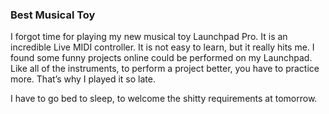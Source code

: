 ### Best Musical Toy
I forgot time for playing my new musical toy Launchpad Pro. It is an incredible Live MIDI controller. It is not easy to learn, but it really hits me. I found some funny projects online could be performed on my Launchpad. Like all of the instruments, to perform a project better, you have to practice more. That’s why I played it so late.

I have to go bed to sleep, to welcome the shitty requirements at tomorrow.
